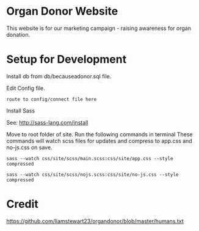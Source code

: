 # Organ Donor Website

This website is for our marketing campaign - raising awareness for organ donation.

# Setup for Development

Install db from db/becauseadonor.sql file.

Edit Config file.

```
route to config/connect file here
```
Install Sass

See: http://sass-lang.com/install

Move to root folder of site.
Run the following commands in terminal
These commands will watch scss files for updates and compress to app.css and no-js.css on save.

```
sass --watch css/site/scss/main.scss:css/site/app.css --style compressed
```

```
sass --watch css/site/scss/nojs.scss:css/site/no-js.css --style compressed
```

# Credit

https://github.com/liamstewart23/organdonor/blob/master/humans.txt